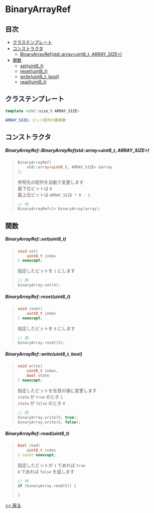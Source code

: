 # BinaryArrayRef

## 目次
- [クラステンプレート](#クラステンプレート)
- [コンストラクタ](#コンストラクタ)
  - [BinaryArrayRef(std::array<uint8_t, ARRAY_SIZE>)](#binaryarrayrefbinaryarrayrefstdarrayuint8_t-array_size)
- [関数](#関数)
  - [set(uint8_t)](#binaryarrayrefsetuint8_t)
  - [reset(uint8_t)](#binaryarrayrefresetuint8_t)
  - [write(uint8_t, bool)](#binaryarrayrefwriteuint8_t-bool)
  - [read(uint8_t)](#binaryarrayrefreaduint8_t)

## クラステンプレート
```c++
template <std::size_t ARRAY_SIZE>
```
```yaml
ARRAY_SIZE: ビット配列の要素数
```

## コンストラクタ
##### BinaryArrayRef::BinaryArrayRef(std::array<uint8_t, ARRAY_SIZE>)
> ```c++
> BinaryArrayRef(
>     std::array<uint8_t, ARRAY_SIZE> &array      
> );
> ```
> 参照先の配列を自動で変更します  
> 最下位ビットは `0`  
> 最上位ビットは `ARRAY_SIZE * 8 - 1`
> ```c++
> // 例
> BinaryArrayRef<1> binaryArray(array);
> ```


## 関数

##### BinaryArrayRef::set(uint8_t)
> ```c++
> void set(
>     uint8_t index
> ) noexcept;
> ```
> 指定したビットを `1` にします
> ```c++
> // 例
> binaryArray.set(0);
> ```

##### BinaryArrayRef::reset(uint8_t)
> ```c++
> void reset(
>     uint8_t index
> ) noexcept;
> ```
> 指定したビットを `0` にします
> ```c++
> // 例
> binaryArray.reset(0);
> ```

##### BinaryArrayRef::write(uint8_t, bool)
> ```c++
> void write(
>     uint8_t index,
>     bool state
> ) noexcept;
> ```
> 指定したビットを任意の値に変更します  
> `state` が `true` のとき `1`  
> `state` が `false` のとき `0`
> ```c++
> // 例
> binaryArray.write(0, true);
> binaryArray.write(0, false);
> ```

##### BinaryArrayRef::read(uint8_t)
> ```c++
> bool read(
>     uint8_t index
> ) const noexcept;
> ```
> 指定したビットが `1` であれば `true`  
> `0` であれば `false` を返します
> ```c++
> // 例
> if (binaryArray.read(0)) {
> 
> }
> ```

[<< 戻る](../INDEX.md)